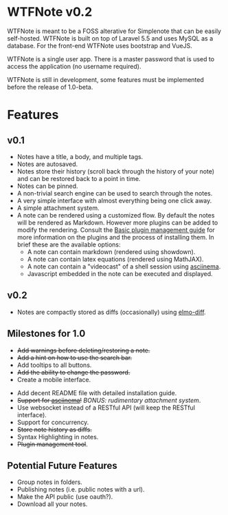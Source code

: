 # WTFNote v0.2

WTFNote is meant to be a FOSS alterative for Simplenote that can be easily
self-hosted. WTFNote is built on top of Laravel 5.5 and uses MySQL as a
database. For the front-end WTFNote uses bootstrap and VueJS.

WTFNote is a single user app. There is a master password that is used to
access the application (no username required).

WTFNote is still in development, some features must be implemented before
the release of 1.0-beta.

# Features

## v0.1
- Notes have a title, a body, and multiple tags.
- Notes are autosaved.
- Notes store their history (scroll back through the history of your note)
  and can be restored back to a point in time.
- Notes can be pinned.
- A non-trivial search engine can be used to search through the notes.
- A very simple interface with almost everything being one click away.
- A simple attachment system.
- A note can be rendered using a customized flow. By default the notes will
  be rendered as Markdown. However more plugins can be added to modify the
  rendering. Consult the [Basic plugin management guide](https://github.com/geezee/wtfnote/pull/2)
  for more information on the plugins and the process of installing them.
  In brief these are the available options:
    - A note can contain markdown (rendered using showdown).
    - A note can contain latex equations (rendered using MathJAX).
    - A note can contain a "videocast" of a shell session using
      [asciinema](https://asciinema.org).
    - Javascript embedded in the note can be executed and displayed.

## v0.2
- Notes are compactly stored as diffs (occasionally) using [elmo-diff](https://github.com/geezee/elmo-diff).

## Milestones for 1.0
- ~~Add warnings before deleting/restoring a note.~~
- ~~Add a hint on how to use the search bar.~~
- Add tooltips to all buttons.
- ~~Add the ability to change the password.~~
- Create a mobile interface.
* Add decent README file with detailed installation guide.
* ~~Support for [asciinema](https://asciinema.org/)!~~ *BONUS: rudimentary attachment system*.
* Use websocket instead of a RESTful API (will keep the RESTful interface).
* Support for concurrency.
* ~~Store note history as diffs.~~
* Syntax Highlighting in notes.
* ~~Plugin management tool~~.

## Potential Future Features
- Group notes in folders.
- Publishing notes (i.e. public notes with a url).
- Make the API public (use oauth?).
- Download all your notes.
